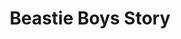 ---
title: "Beastie Boys Story"
year: 2020
rating: 4
stars: "★★★★"
rewatched: false
permalink: "beastie-boys-story"
watched_on: 2020-10-11
---